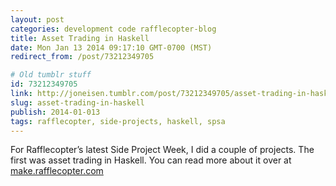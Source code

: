 ```yaml
---
layout: post
categories: development code rafflecopter-blog
title: Asset Trading in Haskell
date: Mon Jan 13 2014 09:17:10 GMT-0700 (MST)
redirect_from: /post/73212349705

# Old tumblr stuff
id: 73212349705
link: http://joneisen.tumblr.com/post/73212349705/asset-trading-in-haskell
slug: asset-trading-in-haskell
publish: 2014-01-013
tags: rafflecopter, side-projects, haskell, spsa
---
```



For Rafflecopter’s latest Side Project Week, I did a couple of projects. The first was asset trading in Haskell. You can read more about it over at [make.rafflecopter.com](http://make.rafflecopter.com/side-project-jon-haskell.html)

